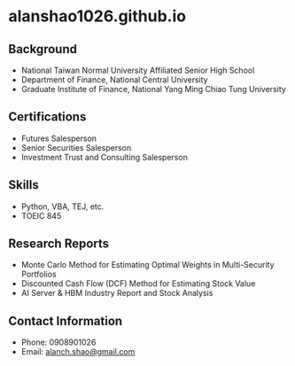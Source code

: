 # alanshao1026.github.io
## Background
- National Taiwan Normal University Affiliated Senior High School
- Department of Finance, National Central University
- Graduate Institute of Finance, National Yang Ming Chiao Tung University

## Certifications
- Futures Salesperson
- Senior Securities Salesperson
- Investment Trust and Consulting Salesperson

## Skills
- Python, VBA, TEJ, etc.
- TOEIC 845

## Research Reports
- Monte Carlo Method for Estimating Optimal Weights in Multi-Security Portfolios
- Discounted Cash Flow (DCF) Method for Estimating Stock Value
- AI Server & HBM Industry Report and Stock Analysis

## Contact Information
- Phone: 0908901026
- Email: alanch.shao@gmail.com
